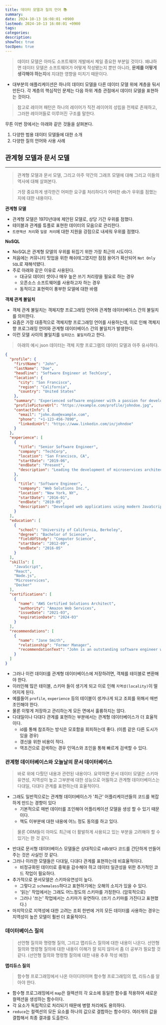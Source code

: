 ```yaml
---
title: 데이터 모델과 질의 언어 📚
summary: 
date: 2024-10-13 16:08:01 +0900
lastmod: 2024-10-13 16:08:01 +0900
tags: 
categories: 
description: 
showToc: true
tocOpen: true
---
```


> 데이터 모델은 아마도 소프트웨어 개발에서 제일 중요한 부분일 것이다.
> 왜냐하면 데이터 모델은 소프트웨어가 어떻게 작성됐는지 뿐만 아니라, **문제를 어떻게 생각해야 하는지**에 지대한 영향을 미치기 때문이다.

- 대부분의 애플리케이션은 하나의 데이터 모델을 다른 데이터 모델 위에 계층을 둬서 만든다. 각 계층의 핵심적인 문제는 다음 하위 계층 관점에서 데이터 모델을 표현하는 것이다.
> 참고로 레이어 패턴은 하나의 레이어가 직전 레이어의 성립을 전제로 존재하고, 그러한 레이어들로 이루어진 구조를 말한다.

무튼 이번 장에서는 아래와 같은 것들을 살펴본다.
1. 다양한 범용 데이터 모델들에 대한 소개
2. 다양한 질의 언어와 사용 사례

## 관계형 모델과 문서 모델
---
> 관계형 모델과 문서 모델, 그리고 아주 약간의 그래프 모델에 대해 그리고 이들의 역사에 대해 살펴본다.

> 가장 중요하게 생각한건 어떠한 요구를 처리하다가 어떠한 db가 우위를 점했는지에 대한 내용이다.

**관계형 모델**
- 관계형 모델은 1970년대에 제안된 모델로, 상당 기간 우위를 점했다.
- 테이블과 관계를 튜플로 표현한 데이터의 모음으로 관리한다.
- `트랜잭션 처리`와 `일괄 처리`에 대한 지원을 강점으로 내세워 우위를 점했다.

**NoSQL**
- NoSQL은 관계형 모델의 우위를 뒤집기 위한 가장 최근의 시도이다.
- 처음에는 커뮤니티 밋업을 위한 해쉬태그였지만 점점 용어가 확산되어 `Not Only SQL`로 재해석됐다.
- 주로 아래와 같은 이유로 사용된다.
  - 대규모 데이터 셋이나 매우 높은 쓰기 처리량을 필요로 하는 경우
  - 오픈소스 소프트웨어를 사용하고자 하는 경우
  - 동적이고 표현력이 풍부한 모델에 대한 바램

**객체 관계 불일치**

- 객체 관계 불일치는 객체지향 프로그래밍 언어와 관계형 데이터베이스 간의 불일치를 의미한다.
- 요즘은 가장 대중적으로 객체지향 프로그래밍 언어를 사용하는데, 이로 인해 객체지향 프로그래밍 언어와 관계형 데이터베이스 간의 불일치가 발생한다. 
- 이런 모델 사이의 불일치를 `임피던스 불일치`라고 한다.

> 아래의 예시 json 데이터는 객체 지향 프로그램의 데이터 모델과 아주 유사하다.
```json
{
  "profile": {
    "firstName": "John",
    "lastName": "Doe",
    "headline": "Software Engineer at TechCorp",
    "location": {
      "city": "San Francisco",
      "region": "California",
      "country": "United States"
    },
    "summary": "Experienced software engineer with a passion for developing scalable web applications and working across the full stack.",
    "profilePictureUrl": "https://example.com/profile/johndoe.jpg",
    "contactInfo": {
      "email": "john.doe@example.com",
      "phone": "+1-123-456-7890",
      "linkedinUrl": "https://www.linkedin.com/in/johndoe"
    }
  },
  "experience": [
    {
      "title": "Senior Software Engineer",
      "company": "TechCorp",
      "location": "San Francisco, CA",
      "startDate": "2019-06",
      "endDate": "Present",
      "description": "Leading the development of microservices architecture and improving CI/CD pipelines."
    },
    {
      "title": "Software Engineer",
      "company": "Web Solutions Inc.",
      "location": "New York, NY",
      "startDate": "2016-01",
      "endDate": "2019-05",
      "description": "Developed web applications using modern JavaScript frameworks."
    }
  ],
  "education": [
    {
      "school": "University of California, Berkeley",
      "degree": "Bachelor of Science",
      "fieldOfStudy": "Computer Science",
      "startDate": "2012-09",
      "endDate": "2016-05"
    }
  ],
  "skills": [
    "JavaScript",
    "React",
    "Node.js",
    "Microservices",
    "Docker"
  ],
  "certifications": [
    {
      "name": "AWS Certified Solutions Architect",
      "authority": "Amazon Web Services",
      "issueDate": "2021-03",
      "expirationDate": "2024-03"
    }
  ],
  "recommendations": [
    {
      "name": "Jane Smith",
      "relationship": "Former Manager",
      "recommendationText": "John is an outstanding software engineer with exceptional leadership skills."
    }
  ]
}
```

- 그러나 이런 데이터를 관계형 데이터베이스에 저장하려면, 객체를 테이블로 변환해야 한다.
- 이러인해 많은 테이블, 스키마 들이 생기게 되고 이로 인해 `지역성(locality)`이 떨어지게 된다.
- 예를들어 `profile`, `experience` 등의 테이블이 생겨나게 되고 조회를 위해서 매번 조인해야 한다.
- 물론 이렇게 저장하고 관리하는게 모든 면에서 훌륭하지는 않다.
- 다대일이나 다대다 관계를 표현하는 부분에서는 관계형 데이터베이스가 더 효율적이다.
  - id를 통해 참조하는 방식은 모호함을 회피하는데 좋다. (이름 같은 다른 도시가 있을 경우)
  - 갱신을 위한 비용이 적다.
  - 역조건으로 검색하는 경우 인덱스와 조인을 통해 빠르게 검색할 수 있다.

### 관계형 데이터베이스와 오늘날의 문서 데이터베이스
> 바로 위에 다뤘던 내용과 관련된 내용이다.
> 요약하면 문서 데이터 모델은 스키마 유연성, 지역성이 높고 그부분에 대한 성능으로 어필하고
> 관계형 데이터베이스는 다대일, 다대다 관계를 표현하는데 효율적이다.

- 그래도 일반적으로는 관계형 데이터베이스가 '최근' 어플리케이션들의 코드를 복잡하게 만드는 경향이 있다
  - 기본적으로 매번 데이터를 조인해야 어플리케이션 모델을 생성 할 수 있기 때문이다.
  - 책도 이부분에 대한 내용에 어느 정도 동의를 하고 있다.
> 물론 ORM들이 아마도 최근에 더 활발하게 사용되고 있는 부분을 고려해야 할 수 있기는 한 것 같다.

- 반대로 문서형 데이터베이스 모델들은 상대적으로 rdb보다 코드를 간단하게 만들어 주는 것은 사실인 것 같다.
- 그러나 이러한 모델들은 다대일, 다대다 관계를 표현하는데 비효율적이다.
  - 비정규화된 데이터로 중북을 감수해야 하고 데이터 일관성을 위한 추가적인 코드 작업이 필요하다.
- 추가적으로 문서모델은 스키마유연성이 높다.
  - 그렇다고 `schemaless`하다고 표현하기에는 오해의 소지가 있을 수 있다.
  - '읽는' 작업에서는 그래도 어느정도의 스키마를 가정한다. (암묵적으로)
  - 그러나 '쓰는' 작업에서는 스키마가 유연하다. (쓰기 스키마를 가진다고 표현했다.)
- 마지막으로 지역성에 대한 고려는 조회 한번에 거의 모든 데이터를 사용하는 경우는 지역성이 높은 모델이 훨씬 더 효율적이다.

### 데이터베이스 질의
> 선언형 질의와 명령형 질의, 그리고 맵리듀스 질의에 대한 내용이 나온다.
> 선언형 질의와 명령형 질의에 대한 내용이 이해가 잘 되지 않아서 좀 더 공부가 필요할 것 같다.
(선언형 질의와 명령형 질의에 대한 내용 추후 작성 예정)


**맵리듀스 질의**
> 함수형 프로그래밍에서 나온 아이디어이며 함수형 프로그래밍의 맵, 리듀스를 알아야 한다.

- 함수형 프로그래밍에서 `map`은 컬렉션의 각 요소에 동일한 함수를 적용하여 새로운 컬렉션을 생성하는 함수이다.
- 각 요소가 독립적으로 처리되기 때문에 병렬 처리에도 용의하다.
- `reduce`는 컬렉션의 모든 요소를 하나의 값으로 결합하는 함수이다. 여러개의 값을 결합해서 최종 결과를 도출한다.


